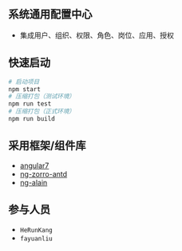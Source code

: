 ## 系统通用配置中心

+ 集成用户、组织、权限、角色、岗位、应用、授权

## 快速启动

```bash
# 启动项目
npm start
# 压缩打包（测试环境）
npm run test
# 压缩打包（正式环境）
npm run build
```

## 采用框架/组件库

+ [angular7](https://www.angular.cn/)
+ [ng-zorro-antd](https://ng.ant.design/docs/introduce/zh)
+ [ng-alain](https://ng-alain.com/zh)


## 参与人员

+ `HeRunKang`
+ `fayuanliu`


